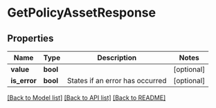 # GetPolicyAssetResponse

## Properties
Name | Type | Description | Notes
------------ | ------------- | ------------- | -------------
**value** | **bool** |  | [optional] 
**is_error** | **bool** | States if an error has occurred | [optional] 

[[Back to Model list]](../README.md#documentation-for-models) [[Back to API list]](../README.md#documentation-for-api-endpoints) [[Back to README]](../README.md)

